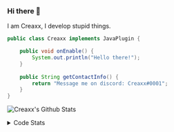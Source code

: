 ### Hi there 👋

I am Creaxx, I develop stupid things. 

```java
public class Creaxx implements JavaPlugin {

    public void onEnable() {
        System.out.println("Hello there!");
    }
    
    public String getContactInfo() {
        return "Message me on discord: Creaxx#0001";
    }
}
```

![Creaxx's Github Stats](https://github-readme-stats.vercel.app/api?username=CreaxxOG&show_icons=true&theme=dark&count_private=true)

<details>
  <summary>Code Stats</summary>

<!--START_SECTION:waka-->
![Code Time](http://img.shields.io/badge/Code%20Time-1%2C329%20hrs%2046%20mins-blue)

![Lines of code](https://img.shields.io/badge/From%20Hello%20World%20I%27ve%20Written-575.5%20thousand%20lines%20of%20code-blue)

**🐱 My GitHub Data** 

> 📦 66.4 kB Used in GitHub's Storage 
 > 
> 🏆 1,791 Contributions in the Year 2023
 > 
> 🚫 Not Opted to Hire
 > 
> 📜 4 Public Repositories 
 > 
> 🔑 2 Private Repositories 
 > 
**I'm a Night 🦉** 

```text
🌞 Morning                296 commits         ██░░░░░░░░░░░░░░░░░░░░░░░   07.04 % 
🌆 Daytime                1781 commits        ███████████░░░░░░░░░░░░░░   42.36 % 
🌃 Evening                2066 commits        ████████████░░░░░░░░░░░░░   49.14 % 
🌙 Night                  61 commits          ░░░░░░░░░░░░░░░░░░░░░░░░░   01.45 % 
```
📅 **I'm Most Productive on Saturday** 

```text
Monday                   487 commits         ███░░░░░░░░░░░░░░░░░░░░░░   11.58 % 
Tuesday                  590 commits         ████░░░░░░░░░░░░░░░░░░░░░   14.03 % 
Wednesday                600 commits         ████░░░░░░░░░░░░░░░░░░░░░   14.27 % 
Thursday                 664 commits         ████░░░░░░░░░░░░░░░░░░░░░   15.79 % 
Friday                   405 commits         ██░░░░░░░░░░░░░░░░░░░░░░░   09.63 % 
Saturday                 766 commits         █████░░░░░░░░░░░░░░░░░░░░   18.22 % 
Sunday                   692 commits         ████░░░░░░░░░░░░░░░░░░░░░   16.46 % 
```


📊 **This Week I Spent My Time On** 

```text
💬 Programming Languages: 
Java                     23 hrs 47 mins      █████████████████░░░░░░░░   67.87 % 
Kotlin                   5 hrs 32 mins       ████░░░░░░░░░░░░░░░░░░░░░   15.81 % 
HTML                     3 hrs 57 mins       ███░░░░░░░░░░░░░░░░░░░░░░   11.31 % 
XML                      1 hr 8 mins         █░░░░░░░░░░░░░░░░░░░░░░░░   03.23 % 
Properties               15 mins             ░░░░░░░░░░░░░░░░░░░░░░░░░   00.72 % 

🔥 Editors: 
IntelliJ                 35 hrs 3 mins       █████████████████████████   100.00 % 
```

**I Mostly Code in Java** 

```text
Java                     55 repos            ███████████████████░░░░░░   77.46 % 
Kotlin                   10 repos            ████░░░░░░░░░░░░░░░░░░░░░   14.08 % 
TypeScript               3 repos             █░░░░░░░░░░░░░░░░░░░░░░░░   04.23 % 
CSS                      2 repos             █░░░░░░░░░░░░░░░░░░░░░░░░   02.82 % 
EJS                      1 repo              ░░░░░░░░░░░░░░░░░░░░░░░░░   01.41 % 
```




 Last Updated on 11/06/2023 12:33:30 UTC
<!--END_SECTION:waka-->
</details>
